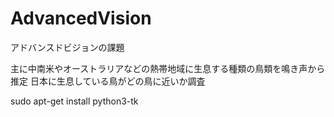 # AdvancedVision
アドバンスドビジョンの課題

主に中南米やオーストラリアなどの熱帯地域に生息する種類の鳥類を鳴き声から推定
日本に生息している鳥がどの鳥に近いか調査


sudo apt-get install python3-tk
